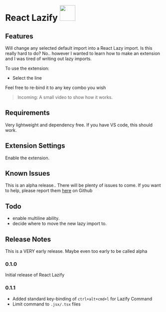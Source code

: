 # React Lazify <image src="https://raw.githubusercontent.com/jpwallace22/react-lazify/main/src/assets/react-lazy.png" width="50px">

## Features

Will change any selected default import into a React Lazy import. Is this really hard to do? No.. however I wanted to learn how to make an extension and I was tired of writing out lazy imports.

To use the extension:

- Select the line

Feel free to re-bind it to any key combo you wish

> Incoming: A small video to show how it works.

## Requirements

Very lightweight and dependency free. If you have VS code, this should work.

## Extension Settings

Enable the extension.

## Known Issues

This is an alpha release.. There will be plenty of issues to come. If you want to help, please report them [here](https://github.com/jpwallace22/react-lazify/issues) on Github

## Todo

- enable multiline ability.
- decide where to move the new lazy import to.

## Release Notes

This is a VERY early release. Maybe even too early to be called alpha

### 0.1.0

Initial release of React Lazify

### 0.1.1

- Added standard key-binding of `ctrl+alt+cmd+l` for Lazify Command
- Limit command to `.jsx/.tsx` files
